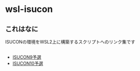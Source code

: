 # wsl-isucon

## これはなに

ISUCONの環境をWSL2上に構築するスクリプトへのリンク集です

##

* [ISUCON9予選](https://github.com/matsuu/wsl-isucon9-qualifier)
* [ISUCON10予選](https://github.com/matsuu/wsl-isucon10-qualifier)
